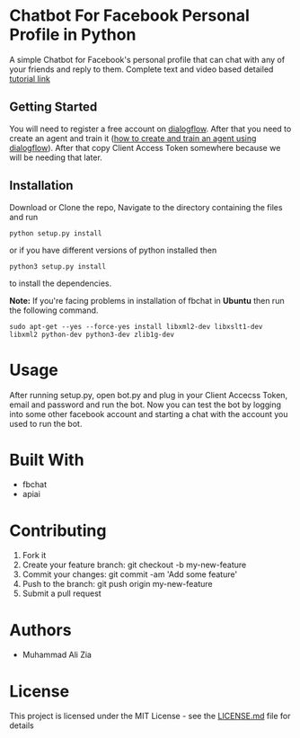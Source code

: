 # Chatbot For Facebook Personal Profile in Python

A simple Chatbot for Facebook's personal profile that can chat with any of your friends and reply to them. Complete text and video based detailed [tutorial link](http://www.letscodepro.com/chatbot-for-facebooks-personal-profile-using-python-dialogflow-p1/)

## Getting Started

You will need to register a free account on [dialogflow](https://dialogflow.com/). After that you need to create an agent and train it ([how to create and train an agent using dialogflow](http://www.letscodepro.com/chatbot-for-facebooks-personal-profile-using-python-dialogflow-p2/)). After that copy Client Access Token somewhere because we will be needing that later. 

## Installation

Download or Clone the repo, Navigate to the directory containing the files and run
```
python setup.py install
```
or if you have different versions of python installed then
```
python3 setup.py install 
```
to install the dependencies.

__Note:__ If you're facing problems in installation of fbchat in __Ubuntu__ then run the following command.
```
sudo apt-get --yes --force-yes install libxml2-dev libxslt1-dev libxml2 python-dev python3-dev zlib1g-dev
```

# Usage

After running setup.py, open bot.py and plug in your Client Accecss Token, email and password and run the bot. Now you can test the bot by logging into some other facebook account and starting a chat with the account you used to run the bot.


# Built With

+ fbchat
+ apiai

# Contributing

1. Fork it
2. Create your feature branch: git checkout -b my-new-feature
3. Commit your changes: git commit -am 'Add some feature'
4. Push to the branch: git push origin my-new-feature
5. Submit a pull request

# Authors

+ Muhammad Ali Zia

# License

This project is licensed under the MIT License - see the [LICENSE.md](https://github.com/the-javapocalypse/Chatbot-For-Facebook/blob/master/License.md) file for details
